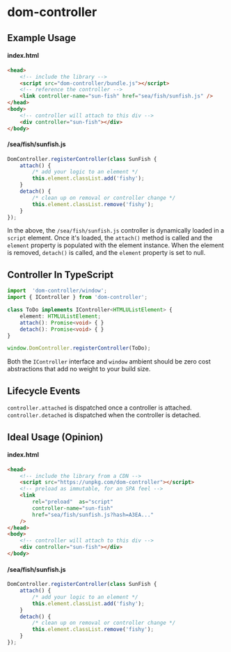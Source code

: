 # dom-controller

## Example Usage
#### index.html
```html
<head>
    <!-- include the library -->
    <script src="dom-controller/bundle.js"></script>
    <!-- reference the controller -->
    <link controller-name="sun-fish" href="sea/fish/sunfish.js" />
</head>
<body>
    <!-- controller will attach to this div -->	
    <div controller="sun-fish"></div>
</body>
```
#### /sea/fish/sunfish.js
```js
DomController.registerController(class SunFish {
    attach() {
        /* add your logic to an element */
        this.element.classList.add('fishy');
    }
    detach() {
        /* clean up on removal or controller change */
        this.element.classList.remove('fishy');
    }
});
```
In the above, the `/sea/fish/sunfish.js` controller is dynamically loaded in a `script` element. Once it's loaded, the `attach()` method is called and the `element` property is populated with the element instance. When the element is removed, `detach()` is called, and the `element` property is set to null.



## Controller In TypeScript
```typescript
import  'dom-controller/window';
import { IController } from 'dom-controller';

class ToDo implements IController<HTMLUListElement> {
    element: HTMLUListElement;
    attach(): Promise<void> { }
    detach(): Promise<void> { }
}

window.DomController.registerController(ToDo);
```

Both the `IController` interface and `window` ambient should be zero cost abstractions that add no weight to your build size.

## Lifecycle Events
`controller.attached` is dispatched once a controller is attached.
`controller.detached` is dispatched when the controller is detached.

## Ideal Usage (Opinion)
#### index.html
```html
<head>
    <!-- include the library from a CDN -->
    <script src="https://unpkg.com/dom-controller"></script>
    <!-- preload as immutable, for an SPA feel -->
    <link
        rel="preload"  as="script"
        controller-name="sun-fish"
        href="sea/fish/sunfish.js?hash=A3EA..."
    />
</head>
<body>
    <!-- controller will attach to this div -->	
    <div controller="sun-fish"></div>
</body>
```
#### /sea/fish/sunfish.js
```js
DomController.registerController(class SunFish {
    attach() {
        /* add your logic to an element */
        this.element.classList.add('fishy');
    }
    detach() {
        /* clean up on removal or controller change */
        this.element.classList.remove('fishy');
    }
});
```